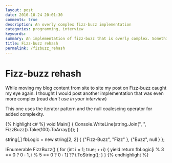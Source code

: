 ```yaml
---
layout: post
date: 2010-10-24 20:01:30
comments: true
description: An overly complex fizz-buzz implementation
categories: programming, interview
keywords:
summary: An implementation of fizz-buzz that is overly complex. Something you want to avoid in an interview.
title: Fizz-buzz rehash
permalink: /fizbuzz_rehash
---
```


# Fizz-buzz rehash

While moving my blog content from site to site my post on Fizz-buzz caught my eye again. I thought I would post another implementation that was even more complex (read _don't use in your interview_)

This one uses the iterator pattern and the null coalescing operator for added complexity.

{% highlight c# %}
void Main()
{
    Console.WriteLine(string.Join(", ", FizzBuzz().Take(100).ToArray()));
}

string[,] fbLogic = new string[2, 2]
{
    {"Fizz-Buzz", "Fizz" },
    {"Buzz", null }
};

IEnumerable FizzBuzz()
{
    for (int i = 1; true; ++i)
    {
        yield return fbLogic[i % 3 == 0 ? 0 : 1, i % 5 == 0 ? 0 : 1] ?? i.ToString();
    }
}
{% endhighlight %}

